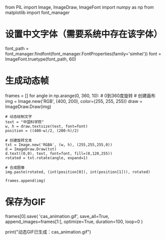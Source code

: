 from PIL import Image, ImageDraw, ImageFont
import numpy as np
from matplotlib import font_manager

# 设置中文字体（需要系统中存在该字体）
font_path = font_manager.findfont(font_manager.FontProperties(family='simhei'))
font = ImageFont.truetype(font_path, 60)

# 生成动态帧
frames = []
for angle in np.arange(0, 360, 10):  # 0到360度旋转
    # 创建画布
    img = Image.new('RGB', (400, 200), color=(255, 255, 255))
    draw = ImageDraw.Draw(img)
    
    # 动态绘制文字
    text = "中国科学院"
    w, h = draw.textsize(text, font=font)
    position = ((400-w)/2, (200-h)/2)
    
    # 创建旋转文本
    txt = Image.new('RGBA', (w, h), (255,255,255,0))
    d = ImageDraw.Draw(txt)
    d.text((0,0), text, font=font, fill=(0,120,255))
    rotated = txt.rotate(angle, expand=1)
    
    # 合成图像
    img.paste(rotated, (int(position[0]), int(position[1])), rotated)
    
    frames.append(img)

# 保存为GIF
frames[0].save(
    'cas_animation.gif',
    save_all=True,
    append_images=frames[1:],
    optimize=True,
    duration=100,
    loop=0
)

print("动态GIF已生成：cas_animation.gif")
